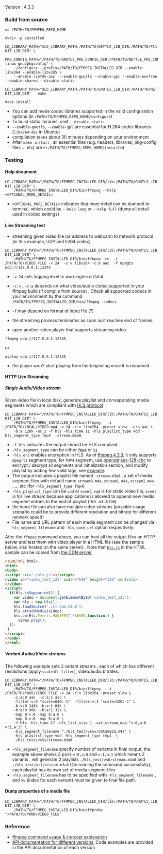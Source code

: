 Version : 4.3.3

### Build from source
```shell
cd /PATH/TO/FFMPEG_REPO_HOME

mkdir -p installed

LD_LIBRARY_PATH="$LD_LIBRARY_PATH:/PATH/TO/NETTLE_LIB_DIR:/PATH/TO/P11-KIT_LIB_DIR" \
    PKG_CONFIG_PATH="/PATH/TO/GNUTLS_PKG_CONFIG_DIR:/PATH/TO/NETTLE_PKG_CONFIG_DIR:/usr/lib/x86_64-linux-gnu/pkgconfig" \
    ./configure --prefix=/PATH/TO/FFMPEG_INSTALLED_DIR --enable-libx264 --enable-libx265 \
    --enable-libfdk-aac  --enable-gnutls --enable-gpl --enable-nonfree --enable-shared --disable-static

LD_LIBRARY_PATH="$LD_LIBRARY_PATH:/PATH/TO/GNUTLS_LIB_DIR:/PATH/TO/NETTLE_LIB_DIR:/PATH/TO/P11-KIT_LIB_DIR"   make

make install
```
* You can add mode codec libraires supported in the valid configuration options (in `/PATH/TO/FFMPEG_REPO_HOME/configure`)
* To build static libraries, omit `--disable-static`
* `--enable-gnutls`, `--enable-gpl` are essential for H.264 codec libraries (`libx264-dev` in Ubuntu)
* compilation takes about 30 minutes depending on your environment
* After `make install` , all essential files (e.g. headers, libraries, pkg-config files ... etc) are in `/PATH/TO/FFMPEG_REPO_HOME/installed`

### Testing
#### Help document
```
LD_LIBRARY_PATH="/PATH/TO/FFMPEG_INSTALLED_DIR/lib:/PATH/TO/GNUTLS_LIB_DIR:/PATH/TO/NETTLE_LIB_DIR:/PATH/TO/P11-KIT_LIB_DIR" \
    /PATH/TO/FFMPEG_INSTALLED_DIR/bin/ffmpeg --help <OPTIONAL_MORE_DETAIL>
```
*  `<OPTIONAL_MORE_DETAIL>` indicates that more detail can be dumped to terminal, which could be `--help long` or `--help full` (dump all detail used in codec settings)

#### Live Streaming test
* streaming given video file (or address to webcam) to network protocol (in this example, UDP and h264 codec)
```
LD_LIBRARY_PATH="/PATH/TO/FFMPEG_INSTALLED_DIR/lib:/PATH/TO/GNUTLS_LIB_DIR:/PATH/TO/NETTLE_LIB_DIR:/PATH/TO/P11-KIT_LIB_DIR" \
    /PATH/TO/FFMPEG_INSTALLED_DIR/bin/ffmpeg -re  -i /PATH/TO/VIDEO_FILE -v 24  -c:v libx264 -c:a aac  -f mpegts   udp://127.0.0.1:12345
```
* `-v 24`  sets logging level to warning/error/fatal
* `-c:v` , `-c:a` depends on what video/audio codec supported in your ffmpeg build (if compile from source) . Check all supported codecs in your environment by the command `/PATH/TO/FFMPEG_INSTALLED_DIR/bin/ffmpeg -codecs`.
* `-f` may depend on format of input file (?)
* the streaming process  terminates as soon as it reaches end of frames.

* open another video player that supports streaming video
```
ffmpeg udp://127.0.0.1:12345
```
or
```
avplay udp://127.0.0.1:12345
```
* the player won't start playing from the beginning once it is reopened.

#### HTTP Live Streaming
##### Single Audio/Video stream
Given video file in local disk, generate playlist and corresponding media segments which are compliant with [HLS protocol](https://datatracker.ietf.org/doc/html/rfc8216) 
```
LD_LIBRARY_PATH="/PATH/TO/FFMPEG_INSTALLED_DIR/lib:/PATH/TO/GNUTLS_LIB_DIR:/PATH/TO/NETTLE_LIB_DIR:/PATH/TO/P11-KIT_LIB_DIR" \
    /PATH/TO/FFMPEG_INSTALLED_DIR/bin/ffmpeg   -i /PATH/TO/LOCAL/VIDEO.mp4 -v 24 -c:v libx264 -preset slow  -c:a aac \
    -b:a 128k -ac 2 -f hls -hls_time 11 -hls_playlist_type vod -hls_segment_type fmp4   stream.m3u8
```
* `-f hls` indicates the output should be HLS compliant
* `-hls_segment_type` can be either  [`fmp4`](https://datatracker.ietf.org/doc/html/rfc8216#section-3.3) or [`ts`](https://datatracker.ietf.org/doc/html/rfc8216#section-3.2) 
* `-hls_enc` enables encryption in HLS. As of [ffmpeg 4.3.3](https://ffmpeg.org/ffmpeg-formats.html#hls-2), it only supports `mpeg-ts` segment type, for `fMP4` segment, use [openssl aes-128-cbc](./openssl_cmd_note.md) to encrypt / decrypt all segments and initialization section, and modify playlist by adding few valid tags, see [example](./HLS_example_playlist.m3u8).
* The output includes a playlist file named ` stream.m3u8` , a set of media segment files with default name `stream0.m4s`, `stream1.m4s`, `stream2.m4s` ..... etc (for `-hls_segment_type fmp4`)
* `-hls_playlist_type` can be `vod` or `event`, `vod` is for static video file, `event` is for live stream because applicatoins is allowed to append new media segment entries to the end of playlist (the `.m3u8` file)
* the input file can also have multiple video streams (possible usage scenario could be to provide different resolution and bitrate for different network speed)
* File name and URL pattern of each media segment can be changed via `-hls_segment_filename` and `-hls_base_url` option respectively.

After the `ffmpeg` command above, you can host all the output files on HTTP server and test them with video player in a HTML file (see the sample below, also hosted on the same server) . Note that [`hls.js`](https://github.com/video-dev/hls.js/) in the HTML sample can be copied from [the CDN server](https://cdn.jsdelivr.net/npm/hls.js@latest)
```html
<!DOCTYPE html>
<html>
<body>
<script src="./hls.js"></script>
<video id="video_test_123" width="640" height="320" controls>
</video>
<script>
  if(Hls.isSupported()) {
    var video = document.getElementById('video_test_123');
    var hls = new Hls();
    hls.loadSource('./stream.m3u8');
    hls.attachMedia(video);
    hls.on(Hls.Events.MANIFEST_PARSED,function() {
      video.play();
  });
 }
</script>
</body>
</html>
```

##### Variant Audio/Video streams
The following example sets 2 variant streams , each of which has different resolutions (apply `scale` in `-filter`), video/audio bitrates: 
```
LD_LIBRARY_PATH="/PATH/TO/FFMPEG_INSTALLED_DIR/lib:/PATH/TO/GNUTLS_LIB_DIR:/PATH/TO/NETTLE_LIB_DIR:/PATH/TO/P11-KIT_LIB_DIR" \
    /PATH/TO/FFMPEG_INSTALLED_DIR/bin/ffmpeg   -i  /PATH/TO/YOUR/VIDEO_FILE -v 24 -c:v libx264 -preset slow \
    -c:a:0 aac  -c:a:1 aac \
    -filter:v:0 "scale=640:-1"  -filter:v:1 "scale=320:-1" \
    -b:v:0 144k -b:v:1 64k \
    -b:a:0 96k  -b:a:1 32k \
    -map 0:v:0 -map 0:a:0 \
    -map 0:v:0 -map 0:a:0 \
    -f hls -hls_time 17 -hls_list_size 1 -var_stream_map "v:0,a:0 v:1,a:1" \
    -hls_segment_filename "./hls_test/vs%v/data%03d.m4s" \
    -hls_playlist_type vod -hls_segment_type fmp4  \
    ./hls_test/vs%v/stream.m3u8
```
* `-hls_segment_filename` specify number of variants in final output, the example above shows 2 pairs `v:0,a:0` and `v:1,a:1` which means 2 variants , will generate 2 playlists `./hls_test/vs0/stream.m3u8` and `./hls_test/vs1/stream.m3u8` (On running the command successfully), each playlist has its own set of media segment files
* `-hls_segment_filename` has to be specified with `-hls_segment_filename` , and `%v` (index for each variant) must be given to final file path.


#### Dump properties of a media file
```
LD_LIBRARY_PATH="/PATH/TO/FFMPEG_INSTALLED_DIR/lib:/PATH/TO/GNUTLS_LIB_DIR:/PATH/TO/NETTLE_LIB_DIR:/PATH/TO/P11-KIT_LIB_DIR" \
    /PATH/TO/FFMPEG_INSTALLED_DIR/bin/ffprobe  "/PATH/TO/YOUR/VIDEO_FILE"
```


### Reference
* [ffmpeg command usage & concept explanation](https://ffmpeg.org/ffmpeg.html)
* [API documentation for different versions](https://ffmpeg.org/documentation.html), Code examples are provided in the API documentation of each version
